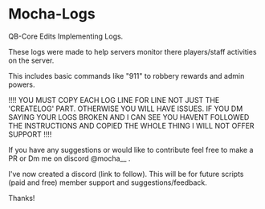 # Mocha-Logs
QB-Core Edits Implementing Logs.

These logs were made to help servers monitor
there players/staff activities on the server.

This includes basic commands like "911" to robbery rewards
and admin powers. 

!!!! YOU MUST COPY EACH LOG LINE FOR LINE NOT JUST THE 'CREATELOG' PART. 
OTHERWISE YOU WILL HAVE ISSUES. IF YOU DM SAYING YOUR LOGS BROKEN AND I CAN SEE 
YOU HAVENT FOLLOWED THE INSTRUCTIONS AND COPIED THE WHOLE THING
I WILL NOT OFFER SUPPORT !!!!

If you have any suggestions or would like to contribute feel
free to make a PR or Dm me on discord @mocha__ .

I've now created a discord (link to follow). This will be for future scripts (paid and free)
member support and suggestions/feedback. 

Thanks!
